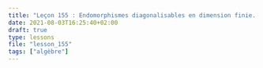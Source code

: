 ```yaml
---
title: "Leçon 155 : Endomorphismes diagonalisables en dimension finie. "
date: 2021-08-03T16:25:40+02:00
draft: true
type: lessons
file: "lesson_155"
tags: ["algèbre"]
---
```

